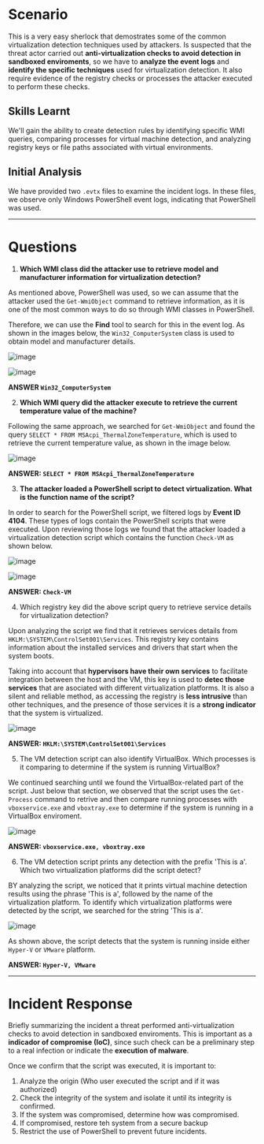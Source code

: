 # Scenario
This is a very easy sherlock that demostrates some of the common virtualization detection techniques used by attackers. Is suspected that the threat actor carried out **anti-virtualization checks to avoid detection in sandboxed enviroments**, so we have to **analyze the event logs** and **identify the specific techniques** used for virtualization detection. It also require evidence of the registry checks or processes the attacker executed to perform these checks.

## Skills Learnt
We'll gain the ability to create detection rules by identifying specific WMI queries, comparing processes for virtual machine detection, and analyzing registry keys or file paths associated with virtual environments.

## Initial Analysis
We have provided two `.evtx` files to examine the incident logs. In these files, we observe only Windows PowerShell event logs, indicating that PowerShell was used.

---

# Questions

1. **Which WMI class did the attacker use to retrieve model and manufacturer information for virtualization detection?**
   
As mentioned above, PowerShell was used, so we can assume that the attacker used the `Get-WmiObject` command to retrieve information, as it is one of the most common ways to do so through WMI classes in PowerShell.

Therefore, we can use the **Find** tool to search for this in the event log. As shown in the images below, the `Win32_ComputerSystem` class is used to obtain model and manufacturer details.

![image](https://github.com/user-attachments/assets/712e97ed-abe1-4fcd-abde-3ce994aea90e)

![image](https://github.com/user-attachments/assets/edbf252b-83d4-4caf-85dc-cd1d04336373)

**ANSWER `Win32_ComputerSystem`**

2. **Which WMI query did the attacker execute to retrieve the current temperature value
of the machine?**

Following the same approach, we searched for `Get-WmiObject` and found the query `SELECT * FROM MSAcpi_ThermalZoneTemperature`, which is used to retrieve the current temperature value, as shown in the image below.

![image](https://github.com/user-attachments/assets/dc4e7550-320f-4a32-9f0a-d44e2f8d4485)

**ANSWER: `SELECT * FROM MSAcpi_ThermalZoneTemperature`**

3. **The attacker loaded a PowerShell script to detect virtualization. What is the function name of the script?**

In order to search for the PowerShell script, we filtered logs by **Event ID 4104**. These types of logs contain the PowerShell scripts that were executed. Upon reviewing those logs we found that the attacker loaded a virtualization detection script which contains the function `Check-VM` as shown below.

![image](/Image%20Resources/Log%20filter.png)

![image](/Image%20Resources/Fuction%20of%20the%20script.png)

**ANSWER: `Check-VM`**

4. Which registry key did the above script query to retrieve service details for virtualization detection?

Upon analyzing the script we find that it retrieves services details from `HKLM:\SYSTEM\ControlSet001\Services`. This registry key contains information about the installed services and drivers that start when the system boots.

Taking into account that **hypervisors have their own services** to facilitate integration between the host and the VM, this key is used to **detec those services** that are asociated with different virtualization platforms. It is also a silent and reliable method, as accessing the registry is **less intrusive** than other techniques, and the presence of those services it is a **strong indicator** that the system is virtualized.

![image](/Image%20Resources/Service%20Registry%20Key.png)

**ANSWER: `HKLM:\SYSTEM\ControlSet001\Services`**

5. The VM detection script can also identify VirtualBox. Which processes is it comparing to determine if the system is running VirtualBox?

We continued searching until we found the VirtualBox-related part of the script. Just below that section, we observed that the script uses the `Get-Process` command to retrive and then compare running processes with `vboxservice.exe` and `vboxtray.exe` to determine if the system is running in a VirtualBox enviroment.

![image](/Image%20Resources/VirtualBox%20processes.png)

**ANSWER: `vboxservice.exe, vboxtray.exe`**

6. The VM detection script prints any detection with the prefix 'This is a'. Which two virtualization platforms did the script detect?

BY analyzing the script, we noticed that it prints virtual machine detection results using the phrase 'This is a', followed by the name of the virtualization platform. To identify which virtualization platforms were detected by the script, we searched for the string 'This is a'.

![image](/Image%20Resources/Virtualization%20Platforms.png)

As shown above, the script detects that the system is running inside either `Hyper-V` or `VMware` platform.

**ANSWER: `Hyper-V, VMware`**

---
# Incident Response

Briefly summarizing the incident a threat performed anti-virtualization checks to avoid detection in sandboxed enviroments. This is important as a **indicador of compromise (IoC)**, since such check can be a preliminary step to a real infection or indicate the **execution of malware**.

Once we confirm that the script was executed, it is important to:

1. Analyze the origin (Who user executed the script and if it was authorized)
2. Check the integrity of the system and isolate it until its integrity is confirmed.
3. If the system was compromised, determine how was compromised.
4. If compromised, restore teh system from a secure backup
5. Restrict the use of PowerShell to prevent future incidents.